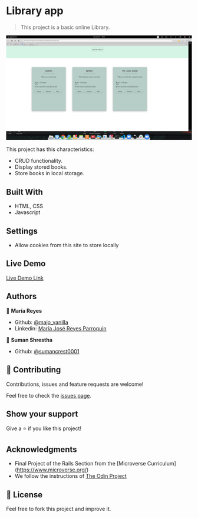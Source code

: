 # Library app

> This project is a basic online Library.

![screenshot](img/screenshot.png)

This project has this characteristics:
  -  CRUD functionality.
  - Display stored books.
  - Store books in local storage.

## Built With

- HTML, CSS
- Javascript

## Settings

- Allow cookies from this site to store locally

## Live Demo

[Live Demo Link](https://majovanilla.github.io/js-library/)

## Authors

👤 **María Reyes**

- Github: [@majo_vanilla](https://github.com/majo_vanilla)
- Linkedin: [María José Reyes Parroquin](https://www.linkedin.com/in/majoreyesparroquin/)

👤 **Suman Shrestha**

- Github: [@sumancrest0001](https://github.com/sumancrest0001)

## 🤝 Contributing

Contributions, issues and feature requests are welcome!

Feel free to check the [issues page](issues/js-library).

## Show your support

Give a ⭐️ if you like this project!

## Acknowledgments

- Final Project of the Rails Section from the [Microverse Curriculum] (https://www.microverse.org/)
- We follow the instructions of [The Odin Project](https://www.theodinproject.com/courses/javascript/lessons/library)

## 📝 License

Feel free to fork this project and improve it.
